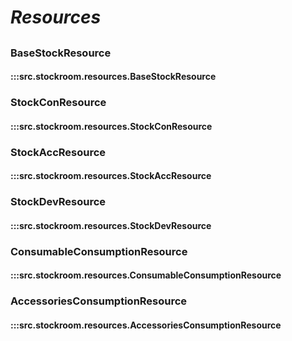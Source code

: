 # ***Resources***

##

### BaseStockResource
#### :::src.stockroom.resources.BaseStockResource

### StockConResource
#### :::src.stockroom.resources.StockConResource

### StockAccResource
#### :::src.stockroom.resources.StockAccResource

### StockDevResource
#### :::src.stockroom.resources.StockDevResource

### ConsumableConsumptionResource
#### :::src.stockroom.resources.ConsumableConsumptionResource

### AccessoriesConsumptionResource
#### :::src.stockroom.resources.AccessoriesConsumptionResource
